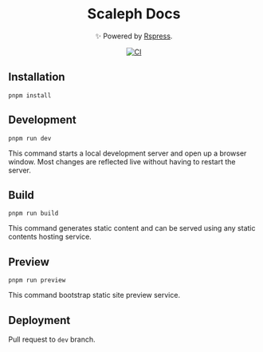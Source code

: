 <div align="center">


# Scaleph Docs

✨ Powered by [Rspress](https://rspress.dev/).

[![CI](https://github.com/flowerfine/scaleph-repress-site/actions/workflows/ci.yml/badge.svg)](https://github.com/flowerfine/scaleph-repress-site/actions/workflows/ci.yml)

</div>

## Installation

```console
pnpm install
```

## Development

```console
pnpm run dev
```

This command starts a local development server and open up a browser window. Most changes are reflected live without having to restart the server.

## Build

```console
pnpm run build
```

This command generates static content and can be served using any static contents hosting service.

## Preview

```console
pnpm run preview
```

This command bootstrap static site preview service.

## Deployment

Pull request to `dev` branch.
